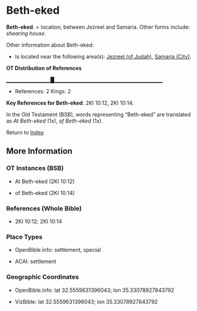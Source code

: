 # Beth-eked
**Beth-eked**. 
= location; between Jezreel and Samaria. 
Other forms include: 
*shearing house*. 




Other information about Beth-eked:


* Is located near the following area(s): 
[Jezreel (of Judah)](Jezreel.md), [Samaria (City)](Samaria.md). 


**OT Distribution of References**

▁▁▁▁▁▁▁▁▁▁▁█▁▁▁▁▁▁▁▁▁▁▁▁▁▁▁▁▁▁▁▁▁▁▁▁▁▁▁
* References: 2 Kings: 2



**Key References for Beth-eked**: 
2KI 10:12, 2KI 10:14. 


In the Old Testament (BSB), words representing “Beth-eked” are translated as 
*At Beth-eked* (1x), *of Beth-eked* (1x). 




Return to [Index](00-Index.md)

## More Information

### OT Instances (BSB)

* At Beth-eked (2KI 10:12)

* of Beth-eked (2KI 10:14)



### References (Whole Bible)

* 2KI 10:12; 2KI 10:14


### Place Types

* OpenBible.info: settlement, special

* ACAI: settlement



### Geographic Coordinates

* OpenBible.info: lat 32.5559631396043; lon 35.33078927843792

* VizBible: lat 32.5559631396043; lon 35.33078927843792




